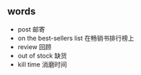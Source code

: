 ## words
* post  邮寄
* on the best-sellers list 在畅销书排行榜上
* review 回顾
* out of stock 缺货
* kill time 消磨时间

## 

